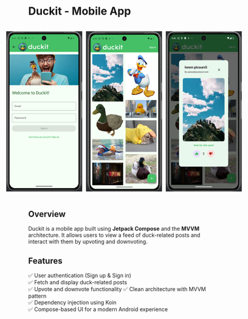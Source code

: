 # Duckit - Mobile App  
<br>
<div style="display: flex; justify-content: center; gap: 10px;">
      <img src="assets/view3.png" alt="Duckit Screenshot" width="200">
    <img src="assets/view1.png" alt="Duckit Screenshot" width="200">
    <img src="assets/view2.png" alt="Duckit Screenshot" width="200">
</div>
<br>

## Overview  
Duckit is a mobile app built using **Jetpack Compose** and the **MVVM** architecture. It allows users to view a feed of duck-related posts and interact with them by upvoting and downvoting.  

## Features  
✅ User authentication (Sign up & Sign in)  
✅ Fetch and display duck-related posts  
✅ Upvote and downvote functionality
✅ Clean architecture with MVVM pattern  
✅ Dependency injection using Koin  
✅ Compose-based UI for a modern Android experience  
